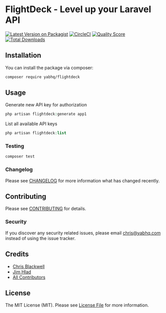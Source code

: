 # FlightDeck - Level up your Laravel API

[![Latest Version on Packagist](https://img.shields.io/packagist/v/yabhq/flightdeck.svg?style=flat-square)](https://packagist.org/packages/yabhq/flightdeck)
[![CircleCI](https://circleci.com/gh/yabhq/flightdeck.svg?style=svg)](https://circleci.com/gh/yabhq/flightdeck)
[![Quality Score](https://img.shields.io/scrutinizer/g/yabhq/flightdeck.svg?style=flat-square)](https://scrutinizer-ci.com/g/yabhq/flightdeck)
[![Total Downloads](https://img.shields.io/packagist/dt/yabhq/flightdeck.svg?style=flat-square)](https://packagist.org/packages/yabhq/flightdeck)


## Installation

You can install the package via composer:

```bash
composer require yabhq/flightdeck
```

## Usage

Generate new API key for authorization
``` php
php artisan flightdeck:generate app1
```

List all available API keys
``` php
php artisan flightdeck:list
```

### Testing

``` bash
composer test
```

### Changelog

Please see [CHANGELOG](CHANGELOG.md) for more information what has changed recently.

## Contributing

Please see [CONTRIBUTING](CONTRIBUTING.md) for details.

### Security

If you discover any security related issues, please email chris@yabhq.com instead of using the issue tracker.

## Credits

- [Chris Blackwell](https://github.com/chrisblackwell)
- [Jim Hlad](https://github.com/jimhlad)
- [All Contributors](../../contributors)

## License

The MIT License (MIT). Please see [License File](LICENSE.md) for more information.
